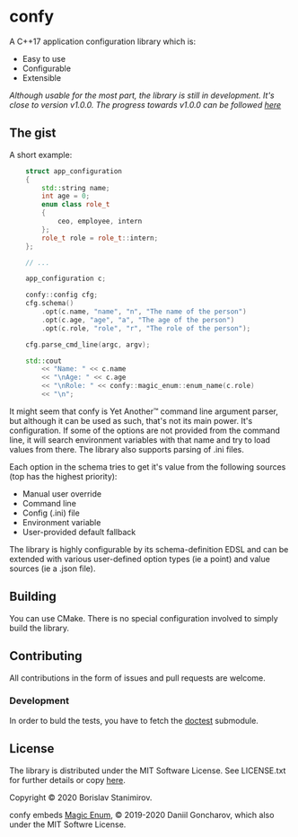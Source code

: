 # confy

A C++17 application configuration library which is:

* Easy to use
* Configurable
* Extensible

*Although usable for the most part, the library is still in development. It's close to version v1.0.0. The progress towards v1.0.0 can be followed [here](https://github.com/iboB/confy/projects/1)*

## The gist

A short example:

```c++
    struct app_configuration
    {
        std::string name;
        int age = 0;
        enum class role_t
        {
            ceo, employee, intern
        };
        role_t role = role_t::intern;
    };

    // ...

    app_configuration c;

    confy::config cfg;
    cfg.schema()
        .opt(c.name, "name", "n", "The name of the person")
        .opt(c.age, "age", "a", "The age of the person")
        .opt(c.role, "role", "r", "The role of the person");

    cfg.parse_cmd_line(argc, argv);

    std::cout
        << "Name: " << c.name
        << "\nAge: " << c.age
        << "\nRole: " << confy::magic_enum::enum_name(c.role)
        << "\n";
```

It might seem that confy is Yet Another&trade; command line argument parser, but although it can be used as such, that's not its main power. It's configuration. If some of the options are not provided from the command line, it will search environment variables with that name and try to load values from there. The library also supports parsing of .ini files.

Each option in the schema tries to get it's value from the following sources (top has the highest priority):

* Manual user override
* Command line
* Config (.ini) file
* Environment variable
* User-provided default fallback

The library is highly configurable by its schema-definition EDSL and can be extended with various user-defined option types (ie a point) and value sources (ie a .json file).

## Building

You can use CMake. There is no special configuration involved to simply build the library.

## Contributing

All contributions in the form of issues and pull requests are welcome.

### Development

In order to buld the tests, you have to fetch the [doctest](https://github.com/onqtam/doctest) submodule.

## License

The library is distributed under the MIT Software License. See LICENSE.txt for further details or copy [here](http://opensource.org/licenses/MIT).

Copyright &copy; 2020 Borislav Stanimirov.

confy embeds [Magic Enum](https://github.com/Neargye/magic_enum), &copy; 2019-2020 Daniil Goncharov, which also under the MIT Softwre License.
